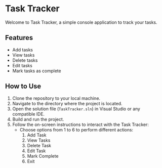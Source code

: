 # Task Tracker

Welcome to Task Tracker, a simple console application to track your tasks.

## Features

- Add tasks
- View tasks
- Delete tasks
- Edit tasks
- Mark tasks as complete
  
## How to Use

1. Clone the repository to your local machine.
2. Navigate to the directory where the project is located.
3. Open the solution file (`TaskTracker.sln`) in Visual Studio or any compatible IDE.
4. Build and run the project.
5. Follow the on-screen instructions to interact with the Task Tracker:
    - Choose options from 1 to 6 to perform different actions:
        1. Add Task
        2. View Tasks
        3. Delete Task
        4. Edit Task
        5. Mark Complete
        6. Exit

